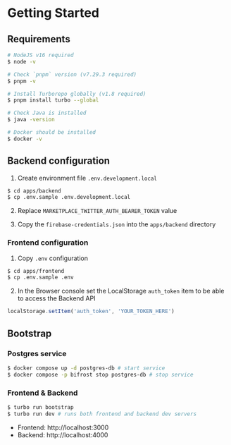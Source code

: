 # Getting Started

## Requirements

```bash
# NodeJS v16 required
$ node -v

# Check `pnpm` version (v7.29.3 required)
$ pnpm -v

# Install Turborepo globally (v1.8 required)
$ pnpm install turbo --global

# Check Java is installed
$ java -version

# Docker should be installed
$ docker -v
```

## Backend configuration

1. Create environment file `.env.development.local`

```bash
$ cd apps/backend
$ cp .env.sample .env.development.local
```

2. Replace `MARKETPLACE_TWITTER_AUTH_BEARER_TOKEN` value

3. Copy the `firebase-credentials.json` into the `apps/backend` directory

### Frontend configuration

1. Copy `.env` configuration

```bash
$ cd apps/frontend
$ cp .env.sample .env
```

2. In the Browser console set the LocalStorage `auth_token` item to be able to access the Backend API

```js
localStorage.setItem('auth_token', 'YOUR_TOKEN_HERE')
```

## Bootstrap

### Postgres service

```bash
$ docker compose up -d postgres-db # start service
$ docker compose -p bifrost stop postgres-db # stop service
```

### Frontend & Backend

```bash
$ turbo run bootstrap
$ turbo run dev # runs both frontend and backend dev servers
```

- Frontend: http://localhost:3000
- Backend: http://localhost:4000
